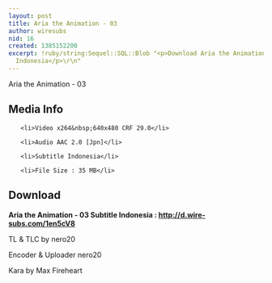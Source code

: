 ```yaml
---
layout: post
title: Aria the Animation - 03
author: wiresubs
nid: 16
created: 1385152200
excerpt: !ruby/string:Sequel::SQL::Blob "<p>Download Aria the Animation 03 Subtitle
  Indonesia</p>\r\n"
---
```

<p class="rtecenter">Aria the Animation - 03</p>

<h2>Media Info</h2>

<ul>
	<li>Video x264&nbsp;640x480 CRF 29.0</li>
	<li>Audio AAC 2.0 [Jpn]</li>
	<li>Subtitle Indonesia</li>
	<li>File Size : 35 MB</li>
</ul>

<h2>Download</h2>

<p><strong>Aria the Animation - 03&nbsp;</strong><strong>Subtitle Indonesia<strong>&nbsp;:&nbsp;</strong><a href="http://d.wire-subs.com/1en5cV8">http://d.wire-subs.com/1en5cV8</a></strong></p>

<p>TL &amp; TLC by nero20<br />
Encoder &amp; Uploader nero20<br />
Kara by Max Fireheart</p>
